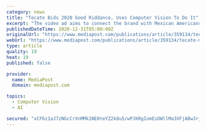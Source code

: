 ```yaml
---
category: news
title: "Tecate Bids 2020 Good Riddance, Uses Computer Vision To Do It"
excerpt: "The video ad aims to connect the brand with Mexican Americans between the age of 21 and 35 on numerous digital platforms."
publishedDateTime: 2020-12-31T05:00:00Z
originalUrl: "https://www.mediapost.com/publications/article/359134/tecate-music-video-bids-2020-good-riddance-ties-i.html"
webUrl: "https://www.mediapost.com/publications/article/359134/tecate-music-video-bids-2020-good-riddance-ties-i.html"
type: article
quality: 19
heat: 19
published: false

provider:
  name: MediaPost
  domain: mediapost.com

topics:
  - Computer Vision
  - AI

secured: "xCF6z1aJ7zNGcCrXnMMk1NE0teYZ2k8u5/wPJKRgIomEsDWllMa3XFjABwJrjF2rVz5V0GwF/FQjz+nmhTnhNePk90uTw9DA2yq2cTxo4G3ristUpYvDN4d1jo682rvEb8z8AK7rUkfXc6eM15QUhVc9QIUqnGyuiOyu9Y8xaLpl1BP6YuKGmYgNbXf9ghawx6i1k2tdFyHpWbpZlZPqbfbleYsqbEiTfIl5LNavEcZZRfghlLszERC9n0aHbKrbEu9VG3baOgp11Gg3rvvjFpmn++wKNi10tMTXcCqhtDmSZEI5a5FX2lhoATzqKpR4YO6hGDjBrfD2WUTEyX10Au7wKdQQUd6AGh1shYzTWkw=;YWT2cTdG3xYclqsInnw4XQ=="
---
```


